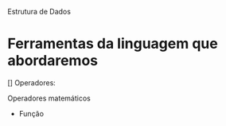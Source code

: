 Estrutura de Dados

# Ferramentas da linguagem que abordaremos

[] Operadores:
 
Operadores matemáticos
 - Função